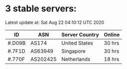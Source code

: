 # 3 stable servers:

Latest update at: Sat Aug 22 04:10:12 UTC 2020

| ID | ASN | Server Country | Online |
| -- | --- | -------------- | ------ |
| #.D09B | AS174 | United States | 30 hrs |
| #.7F1D | AS63949 | Singapore | 30 hrs |
| #.770F | AS202425 | Netherlands | 18 hrs |

